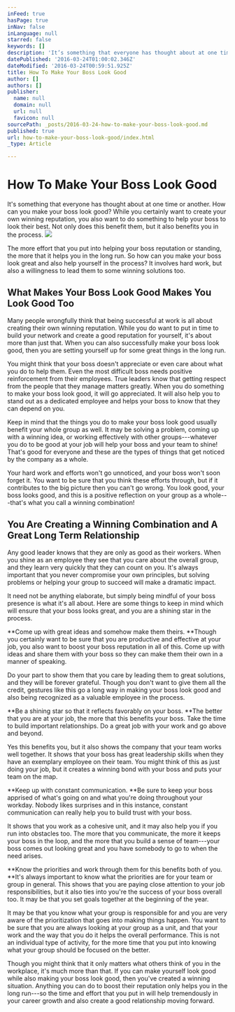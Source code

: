 ```yaml
---
inFeed: true
hasPage: true
inNav: false
inLanguage: null
starred: false
keywords: []
description: 'It’s something that everyone has thought about at one time or another. How can you make your boss look good? While you certainly want to create your own winning reputation, you also want to do something to help your boss to look their best. Not only does this benefit them, but it also benefits you in the process.'
datePublished: '2016-03-24T01:00:02.346Z'
dateModified: '2016-03-24T00:59:51.925Z'
title: How To Make Your Boss Look Good
author: []
authors: []
publisher:
  name: null
  domain: null
  url: null
  favicon: null
sourcePath: _posts/2016-03-24-how-to-make-your-boss-look-good.md
published: true
url: how-to-make-your-boss-look-good/index.html
_type: Article

---
```

# How To Make Your Boss Look Good

It's something that everyone has thought about at one time or another. How can you make your boss look good? While you certainly want to create your own winning reputation, you also want to do something to help your boss to look their best. Not only does this benefit them, but it also benefits you in the process.
![](https://the-grid-user-content.s3-us-west-2.amazonaws.com/db718651-2d76-46ef-8899-e64ecb9ed00e.jpg)

The more effort that you put into helping your boss reputation or standing, the more that it helps you in the long run. So how can you make your boss look great and also help yourself in the process? It involves hard work, but also a willingness to lead them to some winning solutions too.

## What Makes Your Boss Look Good Makes You Look Good Too

Many people wrongfully think that being successful at work is all about creating their own winning reputation. While you do want to put in time to build your network and create a good reputation for yourself, it's about more than just that. When you can also successfully make your boss look good, then you are setting yourself up for some great things in the long run.

You might think that your boss doesn't appreciate or even care about what you do to help them. Even the most difficult boss needs positive reinforcement from their employees. True leaders know that getting respect from the people that they manage matters greatly. When you do something to make your boss look good, it will go appreciated. It will also help you to stand out as a dedicated employee and helps your boss to know that they can depend on you.

Keep in mind that the things you do to make your boss look good usually benefit your whole group as well. It may be solving a problem, coming up with a winning idea, or working effectively with other groups---whatever you do to be good at your job will help your boss and your team to shine! That's good for everyone and these are the types of things that get noticed by the company as a whole.

Your hard work and efforts won't go unnoticed, and your boss won't soon forget it. You want to be sure that you think these efforts through, but if it contributes to the big picture then you can't go wrong. You look good, your boss looks good, and this is a positive reflection on your group as a whole---that's what you call a winning combination!

## You Are Creating a Winning Combination and A Great Long Term Relationship

Any good leader knows that they are only as good as their workers. When you shine as an employee they see that you care about the overall group, and they learn very quickly that they can count on you. It's always important that you never compromise your own principles, but solving problems or helping your group to succeed will make a dramatic impact.

It need not be anything elaborate, but simply being mindful of your boss presence is what it's all about. Here are some things to keep in mind which will ensure that your boss looks great, and you are a shining star in the process.

**Come up with great ideas and somehow make them theirs. **Though you certainly want to be sure that you are productive and effective at your job, you also want to boost your boss reputation in all of this. Come up with ideas and share them with your boss so they can make them their own in a manner of speaking.

Do your part to show them that you care by leading them to great solutions, and they will be forever grateful. Though you don't want to give them all the credit, gestures like this go a long way in making your boss look good and also being recognized as a valuable employee in the process.

**Be a shining star so that it reflects favorably on your boss. **The better that you are at your job, the more that this benefits your boss. Take the time to build important relationships. Do a great job with your work and go above and beyond.

Yes this benefits you, but it also shows the company that your team works well together. It shows that your boss has great leadership skills when they have an exemplary employee on their team. You might think of this as just doing your job, but it creates a winning bond with your boss and puts your team on the map.

**Keep up with constant communication. **Be sure to keep your boss apprised of what's going on and what you're doing throughout your workday. Nobody likes surprises and in this instance, constant communication can really help you to build trust with your boss.

It shows that you work as a cohesive unit, and it may also help you if you run into obstacles too. The more that you communicate, the more it keeps your boss in the loop, and the more that you build a sense of team---your boss comes out looking great and you have somebody to go to when the need arises.

**Know the priorities and work through them for this benefits both of you. **It's always important to know what the priorities are for your team or group in general. This shows that you are paying close attention to your job responsibilities, but it also ties into you're the success of your boss overall too. It may be that you set goals together at the beginning of the year.

It may be that you know what your group is responsible for and you are very aware of the prioritization that goes into making things happen. You want to be sure that you are always looking at your group as a unit, and that your work and the way that you do it helps the overall performance. This is not an individual type of activity, for the more time that you put into knowing what your group should be focused on the better.

**[][0]**

Though you might think that it only matters what others think of you in the workplace, it's much more than that. If you can make yourself look good while also making your boss look good, then you've created a winning situation. Anything you can do to boost their reputation only helps you in the long run---so the time and effort that you put in will help tremendously in your career growth and also create a good relationship moving forward.

[0]: http://www.forbes.com/sites/jacquelynsmith/2013/05/14/how-to-make-the-boss-look-good-without-compromising-your-principles/2/#65faf5e44f9e